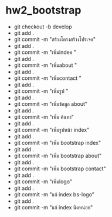 # hw2_bootstrap
- git checkout -b develop
- git add .
- git commit -m "สร้างโครงสร้างโปรเจค"
- git add .
- git commit -m "เพิ่มindex "
- git add .
- git commit -m "เพิ่มabout "
- git add .
- git commit -m "เพิ่มcontact "
- git add .
- git commit -m "เพิ่มรูป "
- git add .
- git commit -m "เพิ่มข้อมูล about"
- git add .
- git commit -m "เพิ่ม ค้นหา"
- git add .
- git commit -m "เพิ่มรูปหน้า index"
- git add .
- git commit -m "เพิ่ม bootstrap index"
- git add .
- git commit -m "เพิ่ม bootstrap about"
- git add .
- git commit -m "เพิ่ม bootstrap contact"
- git add .
- git commit -m "เพิ่มlogo"
- git add .
- git commit -m "แก้ index bs-logo"
- git add .
- git commit -m "แก้ index นิดหน่อย"
